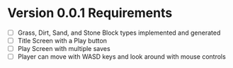 # Version 0.0.1 Requirements
 - [ ] Grass, Dirt, Sand, and Stone Block types implemented and generated
 - [ ] Title Screen with a Play button
 - [ ] Play Screen with multiple saves
 - [ ] Player can move with WASD keys and look around with mouse controls
